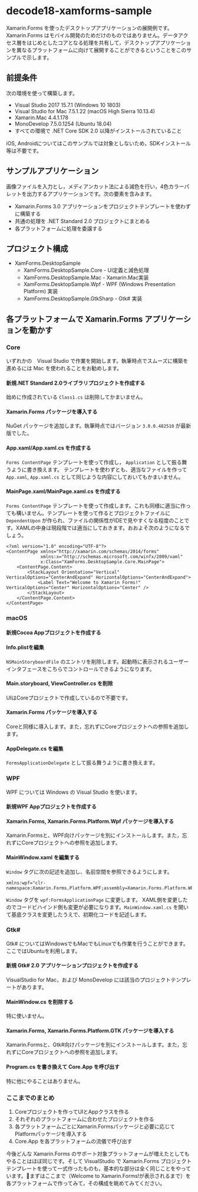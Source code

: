# decode18-xamforms-sample
Xamarin.Forms を使ったデスクトップアプリケーションの展開例です。
Xamarin.Forms はモバイル開発のためだけのものではありません。データアクセス層をはじめとしたコアとなる処理を共有して，デスクトップアプリケーションを異なるプラットフォームに向けて展開することができるということをこのサンプルで示します。

## 前提条件
次の環境を使って構築します。

- Visual Studio 2017 15.7.1 (Windows 10 1803)
- Visual Studio for Mac 7.5.1.22 (macOS High Sierra 10.13.4)
- Xamarin.Mac 4.4.1.178
- MonoDevelop 7.5.0.1254 (Ubuntu 18.04)
- すべての環境で .NET Core SDK 2.0 以降がインストールされていること

iOS, Androidについてはこのサンプルでは対象としないため，SDKインストール等は不要です。

## サンプルアプリケーション
画像ファイルを入力とし，メディアンカット法による減色を行い，4色カラーパレットを出力するアプリケーションです。次の要素を含みます。

- Xamarin.Forms 3.0 アプリケーションをプロジェクトテンプレートを使わずに構築する
- 共通の処理を .NET Standard 2.0 プロジェクトにまとめる
- 各プラットフォームに処理を委譲する

## プロジェクト構成
- XamForms.DesktopSample
  - XamForms.DesktopSample.Core - UI定義と減色処理
  - XamForms.DesktopSample.Mac - Xamarin.Mac実装
  - XamForms.DesktopSample.Wpf - WPF (Windows Presentation Platform) 実装
  - XamForms.DesktopSample.GtkSharp - Gtk# 実装

## 各プラットフォームで Xamarin.Forms アプリケーションを動かす

### Core
いずれかの　Visual Studio で作業を開始します。執筆時点でスムーズに構築を進めるには Mac を使われることをお勧めします。

#### 新規.NET Standard 2.0ライブラリプロジェクトを作成する
始めに作成されている `Class1.cs` は削除してかまいません。
#### Xamarin.Forms パッケージを導入する
NuGet パッケージを追加します。執筆時点ではバージョン `3.0.0.482510` が最新版でした。
#### App.xaml/App.xaml.cs を作成する
`Forms ContentPage` テンプレートを使って作成し， `Application` として振る舞うように書き換えます。
テンプレートを使わずとも、適当なファイルを作って `App.xaml`, `App.xaml.cs` として同じような内容にしておいてもかまいません。
#### MainPage.xaml/MainPage.xaml.cs を作成する
`Forms ContentPage` テンプレートを使って作成します。これも同様に適当に作っても構いません。テンプレートを使って作るとプロジェクトファイルに `DependentUpon` が作られ、ファイルの関係性がIDEで見やすくなる程度のことです。XAMLの中身は現段階では適当にしておきます。おおよそ次のようになるでしょう。

```MainPage.xaml
<?xml version="1.0" encoding="UTF-8"?>
<ContentPage xmlns="http://xamarin.com/schemas/2014/forms"
             xmlns:x="http://schemas.microsoft.com/winfx/2009/xaml"
             x:Class="XamForms.DesktopSample.Core.MainPage">
    <ContentPage.Content>
        <StackLayout Orientation="Vertical" VerticalOptions="CenterAndExpand" HorizontalOptions="CenterAndExpand">
            <Label Text="Welcome to Xamarin Forms!" VerticalOptions="Center" HorizontalOptions="Center" />
        </StackLayout>
    </ContentPage.Content>
</ContentPage>
```

### macOS
#### 新規Cocoa Appプロジェクトを作成する
#### Info.plistを編集
`NSMainStoryboardFile` のエントリを削除します。起動時に表示されるユーザーインタフェースをこちらでコントロールできるようになります。

#### Main.storyboard, ViewController.cs を削除
UIはCoreプロジェクトで作成しているので不要です。

#### Xamarin.Forms パッケージを導入する
Coreと同様に導入します。また，忘れずにCoreプロジェクトへの参照を追加します。

#### AppDelegate.cs を編集
`FormsApplicationDelegate` として振る舞うように書き換えます。

### WPF
WPF については Windows の Visual Studio を使います。

#### 新規WPF Appプロジェクトを作成する

#### Xamarin.Forms, Xamarin.Forms.Platform.Wpf パッケージを導入する
Xamarin.Formsと、WPF向けパッケージを別にインストールします。また，忘れずにCoreプロジェクトへの参照を追加します。

#### MainWindow.xaml を編集する
`Window` タグに次の記述を追加し、名前空間を参照できるようにします。

```
xmlns:wpf="clr-namespace:Xamarin.Forms.Platform.WPF;assembly=Xamarin.Forms.Platform.WPF"
```

`Window` タグを `wpf:FormsApplicationPage` に変更します。
XAML側を変更したのでコードビハインド側も変更が必要になります。`MainWindow.xaml.cs` を開いて基底クラスを変更したうえで、初期化コードを記述します。

### Gtk#
Gtk# についてはWindowsでもMacでもLinuxでも作業を行うことができます。ここではUbuntuを利用します。

#### 新規 Gtk# 2.0 アプリケーションプロジェクトを作成する
VisualStudio for Mac，および MonoDevelop には該当のプロジェクトテンプレートがあります。

#### MainWindow.cs を削除する
特に使いません。

#### Xamarin.Forms, Xamarin.Forms.Platform.GTK パッケージを導入する
Xamarin.Formsと、Gtk#向けパッケージを別にインストールします。また，忘れずにCoreプロジェクトへの参照を追加します。

#### Program.cs を書き換えて Core.App を呼び出す
特に他にやることはありません。

### ここまでのまとめ

1. Coreプロジェクトを作ってUIとAppクラスを作る
2. それぞれのプラットフォームに合わせたプロジェクトを作る
3. 各プラットフォームごとにXamarin.Formsパッケージと必要に応じてPlatformパッケージを導入する
4. Core.App を各プラットフォームの流儀で呼び出す

今後どんな Xamarin.Forms のサポート対象プラットフォームが増えたとしてもやることはほぼ同じです。そして VisualStudio で Xamarin.Forms プロジェクトテンプレートを使って一式作ったものも，基本的な部分は全く同じことをやっています。まずはここまで（Welcome to Xamarin.Forms!が表示されるまで）を各プラットフォームで作ってみて，その構成を眺めてみてください。